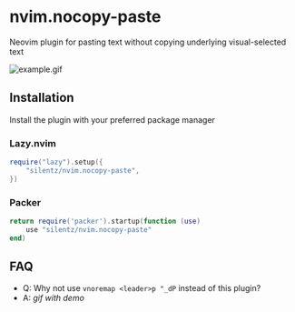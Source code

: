 # nvim.nocopy-paste

Neovim plugin for pasting text without copying underlying visual-selected text

![example.gif](https://user-images.githubusercontent.com/25668745/232460074-279b00dd-5393-4664-8734-03081696202a.gif)

## Installation

Install the plugin with your preferred package manager

### Lazy.nvim

```lua
require("lazy").setup({
    "silentz/nvim.nocopy-paste",
})
```

### Packer

```lua
return require('packer').startup(function (use)
    use "silentz/nvim.nocopy-paste"
end)
```

## FAQ

* Q: Why not use `vnoremap <leader>p "_dP` instead of this plugin?
* A: _gif with demo_
